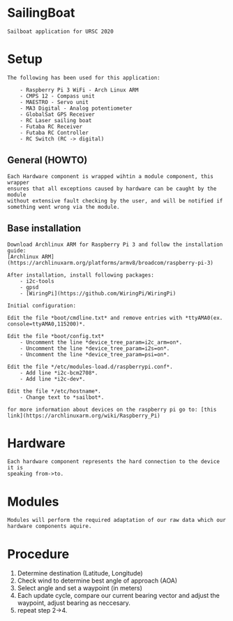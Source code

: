 # SailingBoat
    Sailboat application for URSC 2020

# Setup
    The following has been used for this application:
    
        - Raspberry Pi 3 WiFi - Arch Linux ARM
        - CMPS 12 - Compass unit
        - MAESTRO - Servo unit
        - MA3 Digital - Analog potentiometer
        - GlobalSat GPS Receiver
        - RC Laser sailing boat
        - Futaba RC Receiver
        - Futaba RC Controller
        - RC Switch (RC -> digital)

## General (HOWTO)
    Each Hardware component is wrapped wihtin a module component, this wrapper
    ensures that all exceptions caused by hardware can be caught by the module
    without extensive fault checking by the user, and will be notified if
    something went wrong via the module.
    
## Base installation
    Download Archlinux ARM for Raspberry Pi 3 and follow the installation guide:
    [Archlinux ARM](https://archlinuxarm.org/platforms/armv8/broadcom/raspberry-pi-3)
    
    After installation, install following packages:
        - i2c-tools
        - gpsd
        - [WiringPi](https://github.com/WiringPi/WiringPi)
    
    Initial configuration:
    
    Edit the file *boot/cmdline.txt* and remove entries with *ttyAMA0(ex. console=ttyAMA0,115200)*.
    
    Edit the file *boot/config.txt*
        - Uncomment the line *device_tree_param=i2c_arm=on*.
        - Uncomment the line *device_tree_param=i2s=on*.
        - Uncomment the line *device_tree_param=psi=on*.
    
    Edit the file */etc/modules-load.d/raspberrypi.conf*.
        - Add line *i2c-bcm2708*.
        - Add line *i2c-dev*.
    
    Edit the file */etc/hostname*.
        - Change text to *sailbot*.
    
    for more information about devices on the raspberry pi go to: [this link](https://archlinuxarm.org/wiki/Raspberry_Pi)
    
    
    
# Hardware
    Each hardware component represents the hard connection to the device it is
    speaking from->to.
    
    
# Modules
    Modules will perform the required adaptation of our raw data which our
    hardware components aquire.
    
# Procedure

1. Determine destination (Latitude, Longitude)
2. Check wind to determine best angle of approach (AOA)
3. Select angle and set a waypoint (in meters)
4. Each update cycle, compare our current bearing vector and adjust the
   waypoint, adjust bearing as neccesary.
5. repeat step 2->4.
